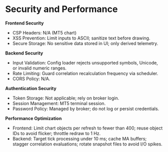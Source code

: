 # Security and Performance
**Frontend Security**
- CSP Headers: N/A (MT5 chart)
- XSS Prevention: Limit inputs to ASCII; sanitize text before drawing.
- Secure Storage: No sensitive data stored in UI; only derived telemetry.

**Backend Security**
- Input Validation: Config loader rejects unsupported symbols, Unicode, or invalid numeric ranges.
- Rate Limiting: Guard correlation recalculation frequency via scheduler.
- CORS Policy: N/A.

**Authentication Security**
- Token Storage: Not applicable; rely on broker login.
- Session Management: MT5 terminal session.
- Password Policy: Managed by broker; do not log or persist credentials.

**Performance Optimization**
- Frontend: Limit chart objects per refresh to fewer than 400; reuse object IDs to avoid flicker; throttle redraw to 1 Hz.
- Backend: Target tick processing under 10 ms; cache MA buffers; stagger correlation evaluations; rotate snapshot files to avoid I/O spikes.